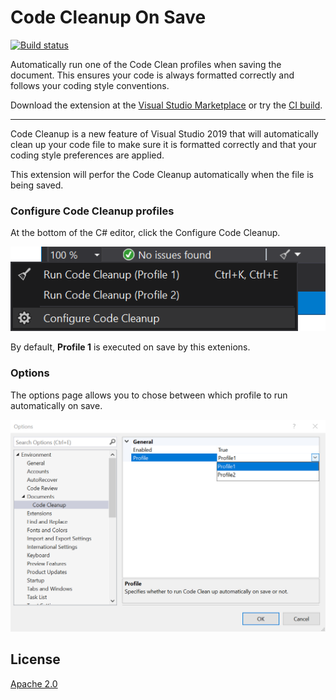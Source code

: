 # Code Cleanup On Save

[![Build status](https://ci.appveyor.com/api/projects/status/bh50nba9a5o8y5sf?svg=true)](https://ci.appveyor.com/project/madskristensen/codecleanuponsave)

Automatically run one of the Code Clean profiles when saving the document. This ensures your code is always formatted correctly and follows your coding style conventions.

Download the extension at the
[Visual Studio Marketplace](https://marketplace.visualstudio.com/items?itemName=MadsKristensen.CodeCleanupOnSave)
or try the
[CI build](http://vsixgallery.com/extension/66985471-b701-4851-a2d7-5a8bdce1e694/).

---------------------------------------

Code Cleanup is a new feature of Visual Studio 2019 that will automatically clean up your code file to make sure it is formatted correctly and that your coding style preferences are applied. 

This extension will perfor the Code Cleanup automatically when the file is being saved.

### Configure Code Cleanup profiles

At the bottom of the C# editor, click the Configure Code Cleanup. 

![Code Cleanup Menu](art/code-cleanup-menu.png)

By default, **Profile 1** is executed on save by this extenions.

### Options
The options page allows you to chose between which profile to run automatically on save.

![Options](art/options.png)

## License
[Apache 2.0](LICENSE)